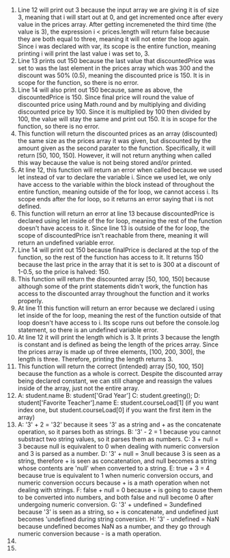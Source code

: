 1. Line 12 will print out 3 because the input array we are giving it is of size 3, meaning that i will start out at 0, and get incremented once after every value in the prices array. After getting incremeneted the third time (the value is 3), the expression i < prices.length will return false because they are both equal to three, meaning it will not enter the loop again. Since i was declared with var, its scope is the entire function, meaning printing i will print the last value i was set to, 3. 
2. Line 13 prints out 150 because the last value that discountedPrice was set to was the last element in the prices array which was 300 and the discount was 50% (0.5), meaning the discounted price is 150. It is in scope for the function, so there is no error.
3. Line 14 will also print out 150 because, same as above, the discountedPrice is 150. Since final price will round the value of discounted price using Math.round and by multiplying and dividing discounted price by 100. Since it is multiplied by 100 then divided by 100, the value will stay the same and print out 150. It is in scope for the function, so there is no error.
4. This function will return the discounted prices as an array (discounted) the same size as the prices array it was given, but discounted by the amount given as the second parater to the function. Specifically, it will return [50, 100, 150]. However, it will not return anything when called this way because the value is not being stored and/or printed. 
5. At line 12, this function will return an error when called because we used let instead of var to declare the variable i. Since we used let, we only have access to the variable within the block instead of throughout the entire function, meaning outside of the for loop, we cannot access i. Its scope ends after the for loop, so it returns an error saying that i is not defined. 
6. This function will return an error at line 13 because discountedPrice is declared using let inside of the for loop, meaning the rest of the function doesn't have access to it. Since line 13 is outside of the for loop, the scope of discountedPrice isn't reachable from there, meaning it will return an undefined variable error. 
7. Line 14 will print out 150 because finalPrice is declared at the top of the function, so the rest of the function has access to it. It returns 150 because the last price in the array that it is set to is 300 at a discount of 1-0.5, so the price is halved: 150. 
8. This function will return the discounted array [50, 100, 150] because although some of the print statements didn't work, the function has access to the discounted array throughout the function and it works properly. 
9. At line 11 this function will return an error because we declared i using let inside of the for loop, meaning the rest of the function outside of that loop doesn't have access to i. Its scope runs out before the console.log statement, so there is an undefined variable error. 
10. At line 12 it will print the length which is 3. It prints 3 because the length is constant and is defined as being the length of the prices array. Since the prices array is made up of three elements, [100, 200, 300], the length is three. Therefore, printing the length returns 3. 
11. This function will return the correct (intended) array [50, 100, 150] because the function as a whole is correct. Despite the discounted array being declared constant, we can still change and reassign the values inside of the array, just not the entire array. 
12. A: student.name
    B: student['Grad Year'] 
    C: student.greeting();
    D: student['Favorite Teacher'].name
    E: student.courseLoad[1] (if you want index one, but student.courseLoad[0] if you want the first item in the array)
13. A: '3' + 2 = '32' because it sees '3' as a string and + as the concatenate operation, so it parses both as strings. 
    B: '3' - 2 = 1 because you cannot substract two string values, so it parses them as numbers.
    C: 3 + null = 3 because null is equivalent to 0 when dealing with numeric conversion and 3 is parsed as a number. 
    D: '3' + null = 3null because 3 is seen as a string, therefore + is seen as concatenation, and null becomes a string whose contents are 'null' when converted to         a string.
    E: true + 3 = 4 because true is equivalent to 1 when numeric conversion occurs, and numeric conversion occurs because + is a math operation when not dealing            with strings. 
    F: false + null = 0 because + is going to cause them to be converted into numbers, and both false and null become 0 after undergoing numeric conversion. 
    G: '3' + undefined = 3undefined because '3' is seen as a string, so + is concatenate, and undefined just becomes 
    'undefined during string conversion. 
    H: '3' - undefined = NaN because undefined becomes NaN as a number, and they go through numeric conversion because - is a math operation. 
14. 
15. 
